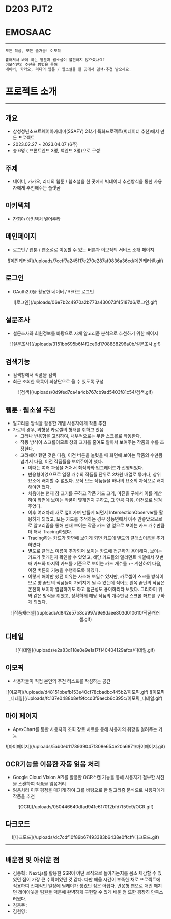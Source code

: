 # D203 PJT2
# EMOSAAC

---

```jsx
모든 작품, 모든 즐거움! 이모작

흩어져서 봐야 하는 웹툰과 웹소설이 불편하지 않으셨나요?
이모작만의 추천을 방법을 통해 
네이버, 카카오, 리디의 웹툰 / 웹소설을 한 곳에서 검색·추천 받으세요.
```

# 프로젝트 소개

---

## 개요

- 삼성청년소프트웨어아카데미(SSAFY) 2학기 특화프로젝트(빅데이터 추천)에서 만든 프로젝트
- 2023.02.27  ~ 2023.04.07 (6주)
- 총 6명 ( 프론트엔드 3명, 백엔드 3명)으로 구성

## 주제

- 네이버, 카카오, 리디의 웹툰 / 웹소설을 한 곳에서 빅데이터 추천방식을 통한 사용자에게 추천해주는 플랫폼

## 아키텍처

- 찬희야 아키텍처 넣어주라

## 메인페이지

- 로그인 / 웹툰 / 웹소설로 이동할 수 있는 버튼과 이모작의 서비스 소개 페이지
<div align="center">
![메인케러셀](/uploads/7ccff7a245f17e270e287af9836a36cd/메인케러셀.gif)
</div>

## 로그인

- OAuth2.0을 활용한 네이버 / 카카오 로그인
<div align="center">
![로그인](/uploads/06e7b2c4970a2b773a430073f45187d6/로그인.gif)
</div>

## 설문조사

- 설문조사와 회원정보를 바탕으로 자체 알고리즘 분석으로 추천하기 위한 페이지
<div align="center">
![설문조사](/uploads/3151bb695b6f4f2ce9d1708888296a0b/설문조사.gif)
</div>

## 검색기능

- 검색창에서 작품을 검색
- 최근 조회한 목록이 최상단으로 올 수 있도록 구성
<div align="center">
![검색](/uploads/0d9fed7ca4a4cb767cb9ad5403f81c54/검색.gif)
</div>

## 웹툰 · 웹소설 추천

- 알고리즘 방식을 활용한 개별 사용자에게 작품 추천
- 가로의 경우, 외형상 카로셀의 형태를 취하고 있음
    - 그러나 반응형을 고려하여, 내부적으로는 무한 스크롤로 작동한다.
    - 작동 방식이 스크롤이므로 창의 크기를 줄여도 알아서 보여주는 작품의 수를 조정한다.
    - 고려해야 했던 것은 다음, 이전 버튼을 눌렀을 때 화면에 보이는 작품의 수만큼 넘겨서 다음, 이전 작품들을 보여주어야 했다.
        - 이때는 여러 과정을 거쳐서 최적화와 업그레이드가 진행되었다.
        - 반응형이었으므로 일정 개수의 작품들 단위로 2차원 배열로 묶거나, 상위 요소에 배치할 수 없었다. 오직 모든 작품들을 하나의 요소의 자식으로 배치해야만 했다.
        - 처음에는 현재 창 크기를 구하고 작품 카드 크기, 마진을 구해서 이를 계산하여 화면에 보이는 작품이 몇개인지 구하고, 그 만큼 다음, 이전으로 넘겨주었다.
        - 이후 여러차례 새로 엎어가며 만들게 되면서 IntersectionObserver를 활용하게 되었고, 모든 카드를 추적하는 경우 성능면에서 아주 안좋았으므로로 알고리즘을 통해 현재 보이는 작품 카드 양 옆으로 보이는 카드 개수만큼 더 해서 Tracing하였다.
        - Tracing하는 카드가 화면에 보이게 되면 카드에 별도의 클래스이름을 추가하였다.
        - 별도로 클래스 이름이 추가되어 보이는 카드에 접근하기 용이해져, 보이는 카드가 몇개인지 확인할 수 있었고, 해당 카드들의 엘리먼트 배열에서 첫번째 카드와 마지막 카드를 기준으로 보이는 카드 개수를 +- 계산하여 다음, 이전 버튼의 기능을 수행하도록 하였다.
        - 이렇게 해야만 했던 이유는 사소해 보일수 있지만, 카로셀이 스크롤 방식이므로 양 끝단의 작품들이 가려지게 될 수 있는데 적어도 왼쪽 끝단의 작품은 온전히 보여야 깔끔하기도 하고 접근성도 용이하리라 보았다. 그리하여 위와 같은 방식을 취했고, 정확하게 해당 작품의 개수만큼 스크롤 좌표를 구하게 되었다.
<div align="center"> 
![작품캐러셀](/uploads/d842e57b8ca997a9e9daee803d010610/작품캐러셀.gif)
</div>

## 디테일
<div align="center"> 
![디테일](/uploads/e2a83d118e0e9e1a17f140404129afca/디테일.gif)
</div>


## 이모픽

- 사용자들이 직접 본인의 추천 리스트를 작성하는 공간
<div align="center"> 
![이모픽](/uploads/d48151bbefb153e40cf78cbadbc445b2/이모픽.gif)
![이모픽_디테일](/uploads/fc137e0488b8ef9fccd3f9aecb6c395c/이모픽_디테일.gif)
</div>

## 마이 페이지

- ApexChart를 통한 사용자의 조회 장르 차트를 통해 사용자의 취향을 알려주는 기능
<div align="center">
![마이페이지](/uploads/5ab0eb1178939047f308e654e20a6871/마이페이지.gif)
</div>

## OCR기능을 이용한 자동 읽음 처리

- Google Cloud VIsion API를 활용한 OCR스캔 기능을 통해 사용자가 첨부한 사진을 스캔하여 작품을 읽음처리
- 읽음처리 이후 평점을 매기게 하여 그를 바탕으로 한 알고리즘 분석으로 사용자에게 작품을 추천
<div align="center"> 
![OCR](/uploads/050446640dfad941e617012bfd7f59c9/OCR.gif)
</div>

## 다크모드

<div align="center">
![다크모드](/uploads/dc7cdf10f89b67493383b6438e0ffcff/다크모드.gif)
</div>

---

## 배운점 및 아쉬운 점

- 김종혁 : Next.js를 활용한 SSR이 어떤 로직으로 돌아가는지를 몸소 체감할 수 있었던 점이 가장 큰 수확이었던 것 같다. 다만 배울 시간이 부족한 채로 프로젝트에 적용하여 전체적인 일정에 딜레이가 생겼던 점은 아쉽다. 반응형 웹으로 매번 깨지던 레이아웃을 팀원들 덕분에 완벽하게 구현할 수 있게 배운 점 또한 굉장히 만족스러웠다.
- 김동주 :
- 김현영 :
